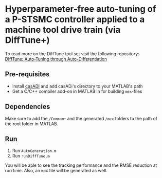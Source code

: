 # Hyperparameter-free auto-tuning of a P-STSMC controller applied to a machine tool drive train (via DiffTune+)

To read more on the DiffTune tool set visit the following repository:
[DiffTune: Auto-Tuning through Auto-Differentiation](https://github.com/Sheng-Cheng/DiffTuneOpenSource/tree/main)

## Pre-requisites
* Install [casADI](https://web.casadi.org/get/) and add casADi's directory to your MATLAB's path
* Get a C/C++ compiler add-on in MATLAB in for building `mex`-files

## Dependencies
Make sure to add the `/Common`- and the generated `/mex` folders to the path of the root folder in MATLAB.

## Run

1. Run `AutoGeneration.m`
2. Run `runDiffTune.m`

You will be able to see the tracking performance and the RMSE reduction at run time. Also, an `mp4` file will be generated as well.
